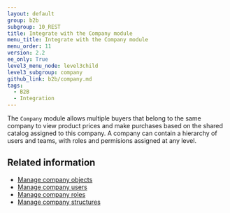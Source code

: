 ```yaml
---
layout: default
group: b2b
subgroup: 10_REST
title: Integrate with the Company module
menu_title: Integrate with the Company module
menu_order: 11
version: 2.2
ee_only: True
level3_menu_node: level3child
level3_subgroup: company
github_link: b2b/company.md
tags:
  - B2B
  - Integration
---
```


The `Company` module allows multiple buyers that belong to the same company to view product prices and make purchases based on the shared catalog assigned to this company. A company can contain a hierarchy of users and teams, with roles and permisions assigned at any level.

## Related information

* [Manage company objects]({{page.baseurl}}b2b/company-object.html)
* [Manage company users]({{page.baseurl}}b2b/company-users.html)
* [Manage company roles]({{page.baseurl}}b2b/roles.html)
* [Manage company structures]({{page.baseurl}}b2b/company-structures.html)
